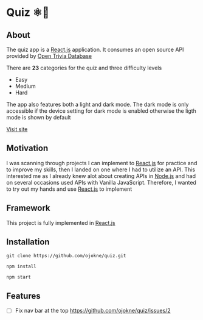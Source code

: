 # Quiz ⚛🤔

## About
The quiz app is a [React.js](https://reactjs.org/) application. It consumes an open source API provided by [Open Trivia Database](https://opentdb.com/api_config.php)

There are **23** categories for the quiz and three difficulty levels

- Easy
- Medium
- Hard

The app also features both a light and dark mode. The dark mode is only accessible if the device setting for dark mode is enabled otherwise the ligth mode is shown by default

[Visit site](https://quiz-oen.vercel.app/)

## Motivation
I was scanning through projects I can implement to [React.js](https://reactjs.org/) for practice and to improve my skills, then I landed on one where I had to utilize an API. This interested me as I already knew alot about creating APIs in [Node.js](https://nodejs.org/en/) and had on several occasions used APIs with Vanilla JavaScript. Therefore, I wanted to try out my hands and use [React.js](https://reactjs.org/) to implement

## Framework
This project is fully implemented in [React.js](https://reactjs.org/)

## Installation
```
git clone https://github.com/ojokne/quiz.git
```

```
npm install
```
```
npm start
```

## Features
- [ ] Fix nav bar at the top https://github.com/ojokne/quiz/issues/2
